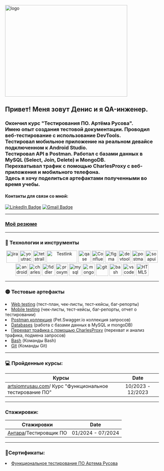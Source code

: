<img src="https://miro.medium.com/v2/resize:fit:800/1*panuLBsXTjypTQ_kwF2FWg.png" title="logo" alt="logo" width="400" height="300"/>

<h2>Привет! Меня зовут Денис и я QA-инженер.</h2>
<h3>Окончил курс "Тестирования ПО. Артёма Русова".<br>
 Имею опыт создания тестовой документации. Проводил веб-тестирование с использование DevTools.<br>
 Тестировал мобильное приложение на реальном девайсе подключенном к Android Studio.<br>
 Тестировал API в Postman. Работал с базами данных в MySQL (Select, Join, Delete) и MongoDB.<br>
 Перехватывал трафик с помощью CharlesProxy с веб-приложения и мобильного телефона.<br>
 Здесь я хочу поделиться артефактами полученными во время учебы.</h3>

<h4>  Контакты для связи со мной:</h4>
<p>

[![LinkedIn Badge](https://img.shields.io/badge/-LinkedIn-090909?style=for-the-badge&logo=linkedin&logoColor=007BB6)](https://www.linkedin.com/in/dzianis-brahinets/) 
[![Gmail Badge](https://img.shields.io/badge/-Gmail-090909?style=for-the-badge&logo=gmail&logoColor=FF0000)](mailto:denn.braginec@gmail.com)
</p>
<hr>
<h3><a href="https://drive.google.com/file/d/1nLUMU2iMmCJRQbt2inJlHRQEqXBVrCxA/view?usp=sharing" target="_blank">Моё резюме</a></h3>

<hr>

### 🔵 Технологии и инструменты 
<p align="center">
<img src="https://cdn.jsdelivr.net/gh/devicons/devicon/icons/jira/jira-original.svg" title="jira" alt="jira" width="40" height="40"/>
<img src="https://upload.wikimedia.org/wikipedia/commons/thumb/8/8d/YouTrack_Icon.svg/1024px-YouTrack_Icon.svg.png?20200803082248" title="youtrack" alt="youtrack" width="40" height="40"/>
<img src="https://codahosted.io/packs/21236/unversioned/assets/LOGO/ba1091c59bab89cd2fd0f289622731fe16113d7b00905abe64759c313a4b73b76c1b0426076ed76cb74752234c734131df46992d5b8b48fc13e264240e4f7119f736cfeb64df36ded54b5cbf6198b9cadedf18dd0cac5c7dbcd16e6336c29363cd1292ba" title="testrail" alt="tetstrail" width="40" height="40"/>
<img src="https://media.licdn.com/dms/image/v2/D4D12AQEurHDNLfAKqQ/article-cover_image-shrink_600_2000/article-cover_image-shrink_600_2000/0/1668901478848?e=2147483647&v=beta&t=lBR4YqVTfwEx7XWeh5PFAY1PsrjNiGnGstUEg24wS0o" title="Testlink" alt="Testlink" width="100" height="40"/>
<img src="https://luna1.co/eb0187.png" title="qase" alt="qase" width="40" height="40"/>
<img src="https://encrypted-tbn0.gstatic.com/images?q=tbn:ANd9GcRqVAtVmEqYpbD4Z4EF9bHgPNOMV0XAk7khzA&s" title="Confluence" alt="Confluence" width="40" height="40"/>
<img src="https://cdn.jsdelivr.net/gh/devicons/devicon/icons/figma/figma-original.svg" title="figma" alt="figma" width="40" height="40"/>
<img src="https://d33wubrfki0l68.cloudfront.net/38b5c953a4667366685d55db55d057c86db1fc54/a0fdc/static/acae6b24d940347661ca901ea07f47c1/chrome-dev-logo-icon.png" title="devtools" alt="devtools" width="40" height="40"/>
<img src="https://www.svgrepo.com/show/354202/postman-icon.svg" title="postman" alt="postman" width="40" height="40"/>
<img src="https://encrypted-tbn0.gstatic.com/images?q=tbn:ANd9GcTDLj-17hLuPse4K5lo4VLNFRn89rjLSB-KKIZMdNjB0Q&s" title="soapui" alt="soapui" width="40" height="40"/>
 <img src="https://cdn.jsdelivr.net/gh/devicons/devicon/icons/androidstudio/androidstudio-original.svg" title="android-studio" alt="android-studio" width="40" height="40"/>
<img src="https://cdn.icon-icons.com/icons2/3053/PNG/512/charles_proxy_macos_bigsur_icon_190302.png" title="charles-proxy" alt="charles-proxy" width="40" height="40"/>
<img src="https://www.megaleechers.com/storage/Fiddler-Everywhere-Icon.png" title="fiddler" alt="fiddler" width="40" height="40"/>
<img src="https://ph-files.imgix.net/f1aba60e-b071-4afd-bde6-7c123853a3ae.png?auto=format" title="proxyman" alt="proxyman" width="40" height="40"/>
<img src="https://cdn.jsdelivr.net/gh/devicons/devicon/icons/mysql/mysql-original.svg" title="mysql" alt="mysql" width="40" height="40"/>
<img src="https://cdn.jsdelivr.net/gh/devicons/devicon/icons/mongodb/mongodb-original.svg" title="mongodb" alt="mongodb" width="40" height="40"/>
<img src="https://cdn.jsdelivr.net/gh/devicons/devicon/icons/git/git-original.svg" title="git" alt="git" width="40" height="40"/>
<img src="https://upload.wikimedia.org/wikipedia/commons/thumb/4/4b/Bash_Logo_Colored.svg/1024px-Bash_Logo_Colored.svg.png?20180723054350" title="bash" alt="bash" width="40" height="40"/>
<img src="https://cdn.jsdelivr.net/gh/devicons/devicon/icons/vscode/vscode-original.svg" title="vscode" alt="vscode" width="40" height="40"/>
<img src="https://cdn-icons-png.flaticon.com/512/919/919827.png" title="HTML5" alt="HTML5" width="40" height="40"/>
</p>


<hr>

### 🟡 Тестовые артефакты  

<li> <a href="https://github.com/Dzianis-Brahinets/Web-Testing.git" target="_blank">Web testing</a> (тест-план, чек-листы, тест-кейсы, баг-репорты) </li> 
<li> <a href="https://github.com/Dzianis-Brahinets/Mobile-Testing.git" target="_blank">Mobile testing</a> (чек-листы, тест-кейсы, баг-репорты, отчет о тестировании) </li> 
<li> <a href="https://github.com/Dzianis-Brahinets/Postman.git" target="_blank">Postman коллекция</a> (Pet.Swagger.io коллекция запросов) </li> 
<li> <a href="https://github.com/Dzianis-Brahinets/Database.git" target="_blank">Databases</a> (работа с базами данных в MySQL и mongoDB) </li> 
<li> <a href="https://github.com/Dzianis-Brahinets/Charles-proxy.git" target="_blank">Перехват трафика с помощью CharlesProxy</a> (перехват и анализ трафика, подмена запросов) </li> 
<li> <a href="https://github.com/Dzianis-Brahinets/Bash.git" target="_blank">Bash</a> (Команды Bash) </li> 
<li> <a href="https://github.com/Dzianis-Brahinets/Git.git" target="_blank">Git</a> (Команды Git) </li> 
          
<hr>

 ### 💻 Пройденные курсы:

| Курсы                                                           | Date              |
| ----------------------------------------------------------------| :---------------: |
| [artsiomrusau.com](https://artsiomrusau.com/)/ Курс "Функциональное тестирование ПО"              | 10/2023 - 12/2023 |

<hr>

 ### Стажировки:

| Стажировки                                                          | Date              |
| ----------------------------------------------------------------| :---------------: |
| [Антара](antara-tech.ru)/Тестировщик ПО              | 01/2024 - 07/2024 |
<hr>

### 📜Сертификаты:
<li> <a href="https://drive.google.com/file/d/1tuY4T7l3mg7s4-Zp4HCz_sMjuVKg5rIU/view?usp=sharing" target="_blank">Функциональное тестирование ПО Артема Русова</a>  </li> 
